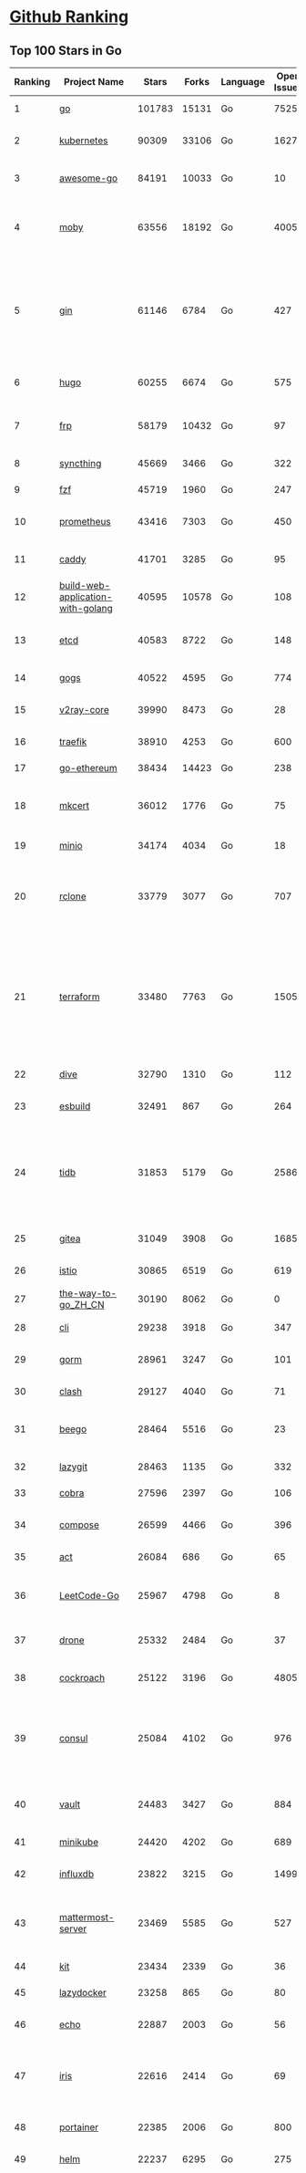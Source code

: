 [Github Ranking](../README.md)
==========

## Top 100 Stars in Go

| Ranking | Project Name | Stars | Forks | Language | Open Issues | Description | Last Commit |
| ------- | ------------ | ----- | ----- | -------- | ----------- | ----------- | ----------- |
| 1 | [go](https://github.com/golang/go) | 101783 | 15131 | Go | 7525 | The Go programming language | 2022-07-18T22:37:20Z |
| 2 | [kubernetes](https://github.com/kubernetes/kubernetes) | 90309 | 33106 | Go | 1627 | Production-Grade Container Scheduling and Management | 2022-07-19T11:14:05Z |
| 3 | [awesome-go](https://github.com/avelino/awesome-go) | 84191 | 10033 | Go | 10 | A curated list of awesome Go frameworks, libraries and software | 2022-07-17T16:26:49Z |
| 4 | [moby](https://github.com/moby/moby) | 63556 | 18192 | Go | 4005 | Moby Project - a collaborative project for the container ecosystem to assemble container-based systems | 2022-07-19T10:49:10Z |
| 5 | [gin](https://github.com/gin-gonic/gin) | 61146 | 6784 | Go | 427 | Gin is a HTTP web framework written in Go (Golang). It features a Martini-like API with much better performance -- up to 40 times faster. If you need smashing performance, get yourself some Gin. | 2022-07-18T22:25:51Z |
| 6 | [hugo](https://github.com/gohugoio/hugo) | 60255 | 6674 | Go | 575 | The world’s fastest framework for building websites. | 2022-07-19T08:04:27Z |
| 7 | [frp](https://github.com/fatedier/frp) | 58179 | 10432 | Go | 97 | A fast reverse proxy to help you expose a local server behind a NAT or firewall to the internet. | 2022-07-18T09:01:52Z |
| 8 | [syncthing](https://github.com/syncthing/syncthing) | 45669 | 3466 | Go | 322 | Open Source Continuous File Synchronization | 2022-07-18T04:05:00Z |
| 9 | [fzf](https://github.com/junegunn/fzf) | 45719 | 1960 | Go | 247 | :cherry_blossom: A command-line fuzzy finder | 2022-07-18T13:26:58Z |
| 10 | [prometheus](https://github.com/prometheus/prometheus) | 43416 | 7303 | Go | 450 | The Prometheus monitoring system and time series database. | 2022-07-19T11:29:51Z |
| 11 | [caddy](https://github.com/caddyserver/caddy) | 41701 | 3285 | Go | 95 | Fast, multi-platform web server with automatic HTTPS | 2022-07-17T06:09:44Z |
| 12 | [build-web-application-with-golang](https://github.com/astaxie/build-web-application-with-golang) | 40595 | 10578 | Go | 108 | A golang ebook intro how to build a web with golang | 2022-07-11T02:32:29Z |
| 13 | [etcd](https://github.com/etcd-io/etcd) | 40583 | 8722 | Go | 148 | Distributed reliable key-value store for the most critical data of a distributed system | 2022-07-19T09:33:34Z |
| 14 | [gogs](https://github.com/gogs/gogs) | 40522 | 4595 | Go | 774 | Gogs is a painless self-hosted Git service | 2022-07-17T07:17:50Z |
| 15 | [v2ray-core](https://github.com/v2ray/v2ray-core) | 39990 | 8473 | Go | 28 | A platform for building proxies to bypass network restrictions. | 2022-07-18T03:03:41Z |
| 16 | [traefik](https://github.com/traefik/traefik) | 38910 | 4253 | Go | 600 | The Cloud Native Application Proxy | 2022-07-19T08:32:19Z |
| 17 | [go-ethereum](https://github.com/ethereum/go-ethereum) | 38434 | 14423 | Go | 238 | Official Go implementation of the Ethereum protocol | 2022-07-19T11:23:53Z |
| 18 | [mkcert](https://github.com/FiloSottile/mkcert) | 36012 | 1776 | Go | 75 | A simple zero-config tool to make locally trusted development certificates with any names you'd like. | 2022-06-22T00:33:41Z |
| 19 | [minio](https://github.com/minio/minio) | 34174 | 4034 | Go | 18 | Multi-Cloud :cloud: Object Storage  | 2022-07-19T09:17:14Z |
| 20 | [rclone](https://github.com/rclone/rclone) | 33779 | 3077 | Go | 707 | "rsync for cloud storage" - Google Drive, S3, Dropbox, Backblaze B2, One Drive, Swift, Hubic, Wasabi, Google Cloud Storage, Yandex Files | 2022-07-19T07:20:23Z |
| 21 | [terraform](https://github.com/hashicorp/terraform) | 33480 | 7763 | Go | 1505 | Terraform enables you to safely and predictably create, change, and improve infrastructure. It is an open source tool that codifies APIs into declarative configuration files that can be shared amongst team members, treated as code, edited, reviewed, and versioned. | 2022-07-19T10:03:43Z |
| 22 | [dive](https://github.com/wagoodman/dive) | 32790 | 1310 | Go | 112 | A tool for exploring each layer in a docker image | 2022-07-15T08:02:39Z |
| 23 | [esbuild](https://github.com/evanw/esbuild) | 32491 | 867 | Go | 264 | An extremely fast JavaScript and CSS bundler and minifier | 2022-07-18T21:19:25Z |
| 24 | [tidb](https://github.com/pingcap/tidb) | 31853 | 5179 | Go | 2586 | TiDB is an open-source, cloud-native, distributed, MySQL-Compatible database for elastic scale and real-time analytics. Try free: https://tidbcloud.com/free-trial | 2022-07-19T11:53:28Z |
| 25 | [gitea](https://github.com/go-gitea/gitea) | 31049 | 3908 | Go | 1685 | Git with a cup of tea, painless self-hosted git service | 2022-07-19T11:42:11Z |
| 26 | [istio](https://github.com/istio/istio) | 30865 | 6519 | Go | 619 | Connect, secure, control, and observe services. | 2022-07-19T11:22:02Z |
| 27 | [the-way-to-go_ZH_CN](https://github.com/unknwon/the-way-to-go_ZH_CN) | 30190 | 8062 | Go | 0 | 《The Way to Go》中文译本，中文正式名《Go 入门指南》 | 2022-06-25T10:18:10Z |
| 28 | [cli](https://github.com/cli/cli) | 29238 | 3918 | Go | 347 | GitHub’s official command line tool | 2022-07-18T13:06:40Z |
| 29 | [gorm](https://github.com/go-gorm/gorm) | 28961 | 3247 | Go | 101 | The fantastic ORM library for Golang, aims to be developer friendly | 2022-07-18T12:47:00Z |
| 30 | [clash](https://github.com/Dreamacro/clash) | 29127 | 4040 | Go | 71 | A rule-based tunnel in Go. | 2022-07-18T09:00:15Z |
| 31 | [beego](https://github.com/beego/beego) | 28464 | 5516 | Go | 23 | beego is an open-source, high-performance web framework for the Go programming language. | 2022-07-19T09:17:06Z |
| 32 | [lazygit](https://github.com/jesseduffield/lazygit) | 28463 | 1135 | Go | 332 | simple terminal UI for git commands | 2022-07-18T23:36:45Z |
| 33 | [cobra](https://github.com/spf13/cobra) | 27596 | 2397 | Go | 106 | A Commander for modern Go CLI interactions | 2022-07-16T10:22:21Z |
| 34 | [compose](https://github.com/docker/compose) | 26599 | 4466 | Go | 396 | Define and run multi-container applications with Docker | 2022-07-19T09:26:48Z |
| 35 | [act](https://github.com/nektos/act) | 26084 | 686 | Go | 65 | Run your GitHub Actions locally 🚀 | 2022-07-19T08:08:29Z |
| 36 | [LeetCode-Go](https://github.com/halfrost/LeetCode-Go) | 25967 | 4798 | Go | 8 | ✅ Solutions to LeetCode by Go, 100% test coverage, runtime beats 100% / LeetCode 题解 | 2022-07-06T07:14:50Z |
| 37 | [drone](https://github.com/harness/drone) | 25332 | 2484 | Go | 37 | Drone is a Container-Native, Continuous Delivery Platform | 2022-07-14T09:42:01Z |
| 38 | [cockroach](https://github.com/cockroachdb/cockroach) | 25122 | 3196 | Go | 4805 | CockroachDB - the open source, cloud-native distributed SQL database. | 2022-07-19T11:49:58Z |
| 39 | [consul](https://github.com/hashicorp/consul) | 25084 | 4102 | Go | 976 | Consul is a distributed, highly available, and data center aware solution to connect and configure applications across dynamic, distributed infrastructure. | 2022-07-19T12:01:20Z |
| 40 | [vault](https://github.com/hashicorp/vault) | 24483 | 3427 | Go | 884 | A tool for secrets management, encryption as a service, and privileged access management | 2022-07-19T10:59:42Z |
| 41 | [minikube](https://github.com/kubernetes/minikube) | 24420 | 4202 | Go | 689 | Run Kubernetes locally | 2022-07-19T09:27:30Z |
| 42 | [influxdb](https://github.com/influxdata/influxdb) | 23822 | 3215 | Go | 1499 | Scalable datastore for metrics, events, and real-time analytics | 2022-07-19T01:19:59Z |
| 43 | [mattermost-server](https://github.com/mattermost/mattermost-server) | 23469 | 5585 | Go | 527 | Mattermost is an open source platform for secure collaboration across the entire software development lifecycle. | 2022-07-19T11:03:14Z |
| 44 | [kit](https://github.com/go-kit/kit) | 23434 | 2339 | Go | 36 | A standard library for microservices. | 2022-07-11T18:10:31Z |
| 45 | [lazydocker](https://github.com/jesseduffield/lazydocker) | 23258 | 865 | Go | 80 | The lazier way to manage everything docker | 2022-07-13T13:06:39Z |
| 46 | [echo](https://github.com/labstack/echo) | 22887 | 2003 | Go | 56 | High performance, minimalist Go web framework | 2022-07-17T20:53:24Z |
| 47 | [iris](https://github.com/kataras/iris) | 22616 | 2414 | Go | 69 | The fastest HTTP/2 Go Web Framework. Unbeatable cost-performance ratio :leaves: :rocket: \| 谢谢 \| | 2022-07-19T08:59:40Z |
| 48 | [portainer](https://github.com/portainer/portainer) | 22385 | 2006 | Go | 800 | Making Docker and Kubernetes management easy. | 2022-07-19T11:30:56Z |
| 49 | [helm](https://github.com/helm/helm) | 22237 | 6295 | Go | 275 | The Kubernetes Package Manager | 2022-07-18T21:03:20Z |
| 50 | [nps](https://github.com/ehang-io/nps) | 22128 | 4057 | Go | 329 | 一款轻量级、高性能、功能强大的内网穿透代理服务器。支持tcp、udp、socks5、http等几乎所有流量转发，可用来访问内网网站、本地支付接口调试、ssh访问、远程桌面，内网dns解析、内网socks5代理等等……，并带有功能强大的web管理端。a lightweight, high-performance, powerful intranet penetration proxy server, with a powerful web management terminal. | 2022-05-26T07:41:46Z |
| 51 | [nvm-windows](https://github.com/coreybutler/nvm-windows) | 22177 | 2322 | Go | 68 | A node.js version management utility for Windows. Ironically written in Go. | 2022-07-04T01:01:15Z |
| 52 | [ngrok](https://github.com/inconshreveable/ngrok) | 21923 | 4052 | Go | 259 | Introspected tunnels to localhost | 2022-05-17T08:00:28Z |
| 53 | [hub](https://github.com/github/hub) | 21910 | 2325 | Go | 227 | A command-line tool that makes git easier to use with GitHub. | 2022-07-10T13:53:02Z |
| 54 | [faas](https://github.com/openfaas/faas) | 21812 | 1777 | Go | 23 | OpenFaaS - Serverless Functions Made Simple | 2022-07-13T13:32:53Z |
| 55 | [nsq](https://github.com/nsqio/nsq) | 21601 | 2734 | Go | 53 | A realtime distributed messaging platform | 2022-07-16T17:03:21Z |
| 56 | [photoprism](https://github.com/photoprism/photoprism) | 21418 | 1185 | Go | 293 | AI-Powered Photos App for the Decentralized Web 🌈💎✨ | 2022-07-18T23:18:13Z |
| 57 | [fiber](https://github.com/gofiber/fiber) | 21005 | 1076 | Go | 32 | ⚡️ Express inspired web framework written in Go | 2022-07-18T19:33:46Z |
| 58 | [logrus](https://github.com/sirupsen/logrus) | 20905 | 2148 | Go | 5 | Structured, pluggable logging for Go. | 2022-07-19T07:11:24Z |
| 59 | [docker_practice](https://github.com/yeasy/docker_practice) | 20827 | 5336 | Go | 2 | Learn and understand Docker&Container technologies, with real DevOps practice! | 2022-07-01T12:13:08Z |
| 60 | [k3s](https://github.com/k3s-io/k3s) | 20497 | 1806 | Go | 347 | Lightweight Kubernetes | 2022-07-19T00:15:58Z |
| 61 | [vegeta](https://github.com/tsenart/vegeta) | 19887 | 1231 | Go | 80 | HTTP load testing tool and library. It's over 9000! | 2022-07-19T06:53:45Z |
| 62 | [viper](https://github.com/spf13/viper) | 19905 | 1707 | Go | 344 | Go configuration with fangs | 2022-07-19T08:00:58Z |
| 63 | [croc](https://github.com/schollz/croc) | 20069 | 872 | Go | 80 | Easily and securely send things from one computer to another :crocodile: :package: | 2022-07-17T08:43:54Z |
| 64 | [micro](https://github.com/zyedidia/micro) | 19825 | 1028 | Go | 604 | A modern and intuitive terminal-based text editor | 2022-07-17T19:49:39Z |
| 65 | [rancher](https://github.com/rancher/rancher) | 19563 | 2607 | Go | 2038 | Complete container management platform | 2022-07-19T09:48:03Z |
| 66 | [go-patterns](https://github.com/tmrts/go-patterns) | 19609 | 1831 | Go | 13 | Curated list of Go design patterns, recipes and idioms | 2022-06-11T02:58:08Z |
| 67 | [go-zero](https://github.com/zeromicro/go-zero) | 19242 | 2792 | Go | 71 | A cloud-native Go microservices framework with cli tool for productivity. | 2022-07-19T06:36:49Z |
| 68 | [delve](https://github.com/go-delve/delve) | 18850 | 1909 | Go | 104 | Delve is a debugger for the Go programming language. | 2022-07-16T06:14:07Z |
| 69 | [go-micro](https://github.com/asim/go-micro) | 18693 | 2132 | Go | 80 | A Go microservices framework | 2022-07-18T10:40:43Z |
| 70 | [cli](https://github.com/urfave/cli) | 18691 | 1593 | Go | 137 | A simple, fast, and fun package for building command line apps in Go | 2022-07-18T07:57:23Z |
| 71 | [dapr](https://github.com/dapr/dapr) | 18580 | 1441 | Go | 283 | Dapr is a portable, event-driven, runtime for building distributed applications across cloud and edge. | 2022-07-19T00:00:45Z |
| 72 | [kratos](https://github.com/go-kratos/kratos) | 18400 | 3530 | Go | 64 | Your ultimate Go microservices framework for the cloud-native era. | 2022-07-19T06:55:37Z |
| 73 | [lux](https://github.com/iawia002/lux) | 18409 | 2211 | Go | 368 | 👾 Fast and simple video download library and CLI tool written in Go | 2022-07-12T03:36:34Z |
| 74 | [dgraph](https://github.com/dgraph-io/dgraph) | 18239 | 1377 | Go | 22 | Native GraphQL Database with graph backend | 2022-07-08T01:07:28Z |
| 75 | [fasthttp](https://github.com/valyala/fasthttp) | 18063 | 1517 | Go | 38 | Fast HTTP package for Go. Tuned for high performance. Zero memory allocations in hot paths. Up to 10x faster than net/http | 2022-07-12T13:04:35Z |
| 76 | [learn-go-with-tests](https://github.com/quii/learn-go-with-tests) | 18000 | 2352 | Go | 25 | Learn Go with test-driven development | 2022-06-20T17:41:46Z |
| 77 | [harbor](https://github.com/goharbor/harbor) | 17889 | 4121 | Go | 661 | An open source trusted cloud native registry project that stores, signs, and scans content. | 2022-07-19T11:58:23Z |
| 78 | [fyne](https://github.com/fyne-io/fyne) | 17708 | 970 | Go | 401 | Cross platform GUI in Go inspired by Material Design | 2022-07-15T19:49:44Z |
| 79 | [websocket](https://github.com/gorilla/websocket) | 17619 | 2941 | Go | 24 | A fast, well-tested and widely used WebSocket implementation for Go. | 2022-07-12T15:37:30Z |
| 80 | [advanced-go-programming-book](https://github.com/chai2010/advanced-go-programming-book) | 17348 | 2983 | Go | 53 | :books: 《Go语言高级编程》开源图书，涵盖CGO、Go汇编语言、RPC实现、Protobuf插件实现、Web框架实现、分布式系统等高阶主题(完稿) | 2022-07-14T18:11:02Z |
| 81 | [restic](https://github.com/restic/restic) | 17293 | 1171 | Go | 381 | Fast, secure, efficient backup program | 2022-07-17T13:29:15Z |
| 82 | [v2ray-core](https://github.com/v2fly/v2ray-core) | 17237 | 2929 | Go | 44 | A platform for building proxies to bypass network restrictions. | 2022-07-15T03:17:21Z |
| 83 | [k6](https://github.com/grafana/k6) | 17178 | 890 | Go | 334 | A modern load testing tool, using Go and JavaScript - https://k6.io | 2022-07-18T13:00:45Z |
| 84 | [k9s](https://github.com/derailed/k9s) | 17124 | 1078 | Go | 280 | 🐶 Kubernetes CLI To Manage Your Clusters In Style! | 2022-07-18T23:06:52Z |
| 85 | [testify](https://github.com/stretchr/testify) | 17066 | 1275 | Go | 238 | A toolkit with common assertions and mocks that plays nicely with the standard library | 2022-07-17T15:42:13Z |
| 86 | [colly](https://github.com/gocolly/colly) | 16998 | 1433 | Go | 124 | Elegant Scraper and Crawler Framework for Golang | 2022-07-06T08:13:52Z |
| 87 | [mux](https://github.com/gorilla/mux) | 16995 | 1552 | Go | 8 | A powerful HTTP router and URL matcher for building Go web servers with 🦍 | 2022-07-14T19:01:15Z |
| 88 | [gotty](https://github.com/yudai/gotty) | 17012 | 1311 | Go | 99 | Share your terminal as a web application | 2022-06-14T08:44:37Z |
| 89 | [filebrowser](https://github.com/filebrowser/filebrowser) | 16538 | 2081 | Go | 188 | 📂 Web File Browser | 2022-07-18T22:59:41Z |
| 90 | [loki](https://github.com/grafana/loki) | 16526 | 2056 | Go | 362 | Like Prometheus, but for logs. | 2022-07-19T11:30:08Z |
| 91 | [grpc-go](https://github.com/grpc/grpc-go) | 16419 | 3647 | Go | 120 | The Go language implementation of gRPC. HTTP/2 based RPC | 2022-07-17T18:37:17Z |
| 92 | [zap](https://github.com/uber-go/zap) | 16377 | 1176 | Go | 83 | Blazing fast, structured, leveled logging in Go. | 2022-07-12T01:49:45Z |
| 93 | [websocketd](https://github.com/joewalnes/websocketd) | 16296 | 974 | Go | 36 | Turn any program that uses STDIN/STDOUT into a WebSocket server. Like inetd, but for WebSockets.  | 2022-02-16T15:00:22Z |
| 94 | [xbar](https://github.com/matryer/xbar) | 16198 | 640 | Go | 114 | Put the output from any script or program into your macOS Menu Bar (the BitBar reboot) | 2022-06-13T10:23:41Z |
| 95 | [jaeger](https://github.com/jaegertracing/jaeger) | 16052 | 1931 | Go | 319 | CNCF Jaeger, a Distributed Tracing Platform | 2022-07-18T04:07:18Z |
| 96 | [goreplay](https://github.com/buger/goreplay) | 15738 | 1614 | Go | 240 | GoReplay is an open-source tool for capturing and replaying live HTTP traffic into a test environment in order to continuously test your system with real data. It can be used to increase confidence in code deployments, configuration changes and infrastructure changes. | 2022-07-18T07:02:52Z |
| 97 | [charts](https://github.com/helm/charts) | 15434 | 17234 | Go | 0 | ⚠️(OBSOLETE) Curated applications for Kubernetes | 2022-02-20T14:09:39Z |
| 98 | [Cloudreve](https://github.com/cloudreve/Cloudreve) | 15256 | 2666 | Go | 229 | 🌩支持多家云存储的云盘系统 (Self-hosted file management and sharing system, supports multiple storage providers) | 2022-07-18T12:04:09Z |
| 99 | [redis](https://github.com/go-redis/redis) | 14915 | 1848 | Go | 140 | Type-safe Redis client for Golang | 2022-07-14T19:59:06Z |
| 100 | [fx](https://github.com/antonmedv/fx) | 14941 | 425 | Go | 10 | Terminal JSON viewer | 2022-07-05T12:06:44Z |

